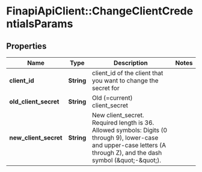 # FinapiApiClient::ChangeClientCredentialsParams

## Properties
Name | Type | Description | Notes
------------ | ------------- | ------------- | -------------
**client_id** | **String** | client_id of the client that you want to change the secret for | 
**old_client_secret** | **String** | Old (&#x3D;current) client_secret | 
**new_client_secret** | **String** | New client_secret. Required length is 36. Allowed symbols: Digits (0 through 9), lower-case and upper-case letters (A through Z), and the dash symbol (\&quot;-\&quot;). | 


